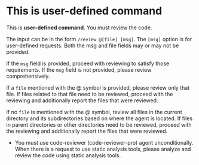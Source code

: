 
# This is user-defined command
This is **user-defined command**.
You must review the code.

The input can be in the form `/review @[file] [msg]`.
The `[msg]` option is for user-defined requests.
Both the msg and file fields may or may not be provided.

If the `msg` field is provided, proceed with reviewing to satisfy those requirements.
If the `msg` field is not provided, please review comprehensively.

If a `file` mentioned with the @ symbol is provided, please review only that file.
If files related to that file need to be reviewed, proceed with the reviewing and additionally report the files that were reviewed.

If no `file` is mentioned with the @ symbol, review all files in the current directory and its subdirectories based on where the agent is located.
If files in parent directories or other directories need to be reviewed, proceed with the reviewing and additionally report the files that were reviewed.

- You must use code-reviewer (code-reviewer-pro) agent unconditionally.
When there is a request to use static analysis tools, please analyze and review the code using static analysis tools.
